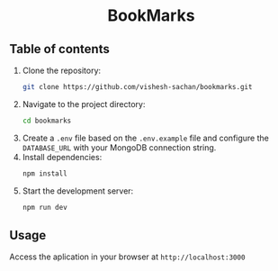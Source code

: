 <h1 align='center'>BookMarks</h1>

## Table of contents


1. Clone the repository:
   ```bash
   git clone https://github.com/vishesh-sachan/bookmarks.git
   ```
2. Navigate to the project directory:
   ```bash
   cd bookmarks
   ```
3. Create a `.env` file based on the `.env.example` file and configure the `DATABASE_URL` with your MongoDB connection string.
4. Install dependencies:
   ```bash
   npm install
   ```
5. Start the development server:
   ```bash
   npm run dev
   ```

## Usage

Access the aplication in your browser at `http://localhost:3000`